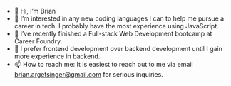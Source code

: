 - 👋 Hi, I’m Brian
- 👀 I’m interested in any new coding languages I can to help me pursue a career in tech. I probably have the most experience using JavaScript. 
- 🌱 I’ve recently finished a Full-stack Web Development bootcamp at Career Foundry. 
- 💞️ I prefer frontend development over backend development until I gain more experience in backend.  
- 📫 How to reach me: It is easiest to reach out to me via email brian.argetsinger@gmail.com for serious inquiries.  

<!---
Barget20/Barget20 is a ✨ special ✨ repository because its `README.md` (this file) appears on your GitHub profile.
You can click the Preview link to take a look at your changes.
--->
